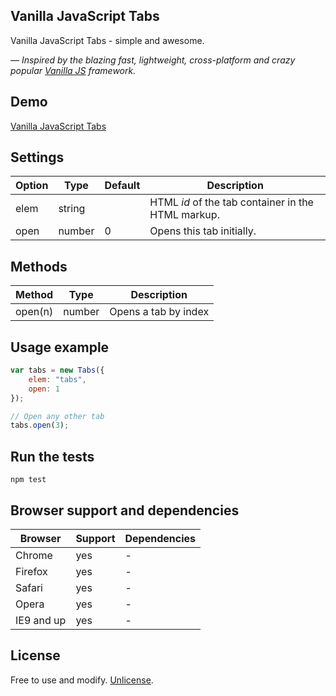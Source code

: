Vanilla JavaScript Tabs
-------

Vanilla JavaScript Tabs - simple and awesome.

*— Inspired by the blazing fast, lightweight, cross-platform and crazy popular [Vanilla JS](http://vanilla-js.com/)  framework.*


## Demo

[Vanilla JavaScript Tabs](http://zoltantothcom.github.io/vanilla-js-tabs)


## Settings

Option | Type | Default | Description
------ | ---- | ------- | -----------
elem | string |  | HTML _id_ of the tab container in the HTML markup.
open | number | 0 | Opens this tab initially.


## Methods

Method | Type | Description
------ | ---- | -----------
open(n) | number | Opens a tab by index


## Usage example

```javascript
var tabs = new Tabs({
    elem: "tabs",
    open: 1
});
```

```javascript
// Open any other tab
tabs.open(3);
```


## Run the tests

```
npm test
```


## Browser support and dependencies

Browser | Support | Dependencies
------ | -------- | -----------
Chrome | yes | -
Firefox | yes | -
Safari | yes | -
Opera | yes | -
IE9 and up | yes | -


## License

Free to use and modify. [Unlicense](http://unlicense.org).
